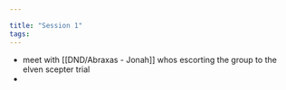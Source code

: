 ```yaml
---

title: "Session 1"
tags:
---
```

- meet with [[DND/Abraxas - Jonah]] whos escorting the group to the elven scepter trial
- 